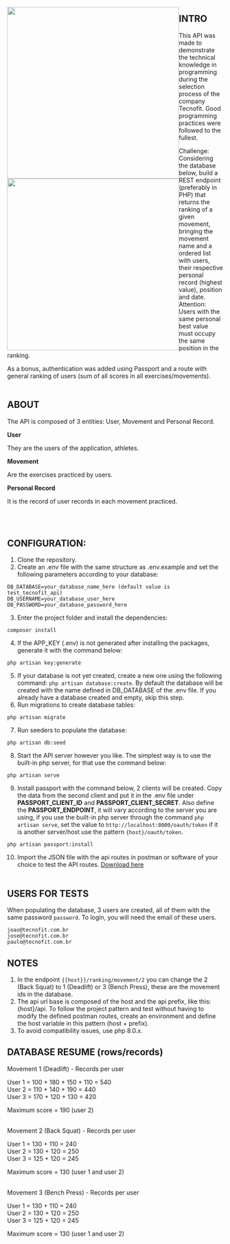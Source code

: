 <p align="center">
    <a href="https://laravel.com" target="_blank">
        <img src="https://raw.githubusercontent.com/laravel/art/master/logo-lockup/5%20SVG/2%20CMYK/1%20Full%20Color/laravel-logolockup-cmyk-red.svg" width="400" style="float:left">
        <img src="https://play-lh.googleusercontent.com/PDZ0MjtpWKT-gjKL_aVt3LJ873HGR-f535lgRg7JHm2JU1vsfZuy0YdJuTnRkXAvqdO6" width="400" style="float:left">
    </a>
</p>


## INTRO

This API was made to demonstrate the technical knowledge in programming during the selection process of the company Tecnofit. Good programming practices were followed to the fullest.

Challenge: Considering the database below, build a REST endpoint (preferably in PHP)
that returns the ranking of a given movement, bringing the movement name and a
ordered list with users, their respective personal record (highest value), position and date. Attention: Users with the same personal best value must occupy the same position
in the ranking.

As a bonus, authentication was added using Passport and a route with general ranking of users (sum of all scores in all exercises/movements).
<br><br>

## ABOUT

The API is composed of 3 entities: User, Movement and Personal Record.

**User**
<p>They are the users of the application, athletes.</p>

**Movement**
<p>Are the exercises practiced by users.</p>

**Personal Record**
<p>It is the record of user records in each movement practiced.</p>
<br><br>

## CONFIGURATION:

1. Clone the repository.
2. Create an .env file with the same structure as .env.example and set the following parameters according to your database:
```
DB_DATABASE=your_database_name_here (default value is test_tecnofit_api)
DB_USERNAME=your_database_user_here
DB_PASSWORD=your_database_password_here
```
3. Enter the project folder and install the dependencies:
```
composer install
```
4. If the APP_KEY (.env) is not generated after installing the packages, generate it with the command below:
```
php artisan key:generate
```
5. If your database is not yet created, create a new one using the following command: `php artisan database:create`. By default the database will be created with the name defined in DB_DATABASE of the .env file. If you already have a database created and empty, skip this step.
6. Run migrations to create database tables:
```
php artisan migrate
```
7. Run seeders to populate the database:
```
php artisan db:seed
```
8. Start the API server however you like. The simplest way is to use the built-in php server, for that use the command below:
```
php artisan serve
```
9. Install passport with the command below, 2 clients will be created. Copy the data from the second client and put it in the .env file under **PASSPORT_CLIENT_ID** and **PASSPORT_CLIENT_SECRET**. Also define the **PASSPORT_ENDPOINT**, it will vary according to the server you are using, if you use the built-in php server through the command `php artisan serve`, set the value to `http://localhost:8000/oauth/token` if it is another server/host use the pattern `{host}/oauth/token`.
```
php artisan passport:install
```
10. Import the JSON file with the api routes in postman or software of your choice to test the API routes.
[Download here](https://github.com/LeoMachado94/test-tecnofit-api/blob/main/Tecnofit%20API%20-%20Test.postman_collection.json)
<br><br>

## USERS FOR TESTS
When populating the database, 3 users are created, all of them with the same password `password`. To login, you will need the email of these users.
```
joao@tecnofit.com.br
jose@tecnofit.com.br
paulo@tecnofit.com.br
```

## NOTES
1. In the endpoint `{{host}}/ranking/movement/2` you can change the 2 (Back Squat) to 1 (Deadlift) or 3 (Bench Press), these are the movement ids in the database.
2. The api url base is composed of the host and the api prefix, like this: {host}/api. To follow the project pattern and test without having to modify the defined postman routes, create an environment and define the host variable in this pattern (host + prefix).
3. To avoid compatibility issues, use php 8.0.x.

## DATABASE RESUME (rows/records)
<p>
Movement 1 (Deadlift) - Records per user<br>

User 1 = 100 + 180 + 150 + 110 = 540<br>
User 2 = 110 + 140 + 190 =  440<br>
User 3 = 170 + 120 + 130 = 420<br>

Maximum score = 190 (user 2)<br><br>

Movement 2 (Back Squat) - Records per user<br>

User 1 = 130 + 110 = 240<br>
User 2 = 130 + 120 = 250<br>
User 3 = 125 + 120 = 245<br>

Maximum score = 130 (user 1 and user 2)<br><br>

Movement 3 (Bench Press) - Records per user<br>

User 1 = 130 + 110 = 240<br>
User 2 = 130 + 120 = 250<br>
User 3 = 125 + 120 = 245<br>

Maximum score = 130 (user 1 and user 2)<br>
</p>

